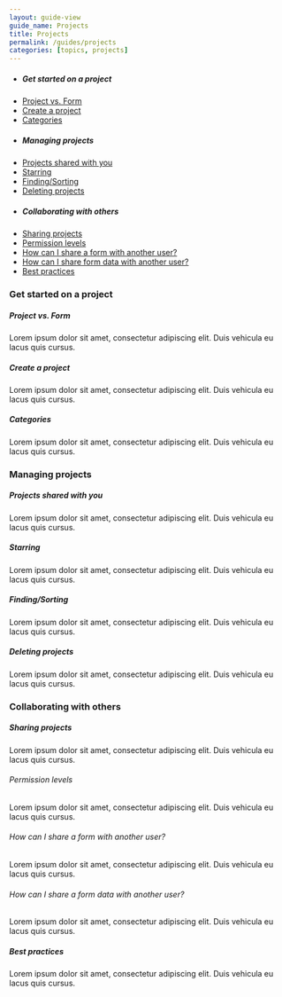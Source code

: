 ```yaml
---
layout: guide-view
guide_name: Projects
title: Projects
permalink: /guides/projects
categories: [topics, projects]
---
```


* ##### Get started on a project
* [Project vs. Form](#project-vs-form)
* [Create a project](#create-a-project)
* [Categories](#categories)
* ##### Managing projects
* [Projects shared with you](#projects-shared-with-you)
* [Starring](#starring)
* [Finding/Sorting](#finding-sorting)
* [Deleting projects](#deleting-projects)
* ##### Collaborating with others
* [Sharing projects](#sharing-projects)
 * [Permission levels](#permission-levels)
 * [How can I share a form with another user?](#share-forms)
 * [How can I share form data with another user?](#share-form-data)
* [Best practices](#best-practices)


### Get started on a project

##### <a name="project-vs-form"></a>Project vs. Form
Lorem ipsum dolor sit amet, consectetur adipiscing elit. Duis vehicula eu lacus quis cursus. 

##### <a name="create-a-project"></a>Create a project
Lorem ipsum dolor sit amet, consectetur adipiscing elit. Duis vehicula eu lacus quis cursus. 

##### <a name="categories"></a>Categories
Lorem ipsum dolor sit amet, consectetur adipiscing elit. Duis vehicula eu lacus quis cursus. 

### Managing projects

##### <a name="projects-shared-with-you"></a>Projects shared with you
Lorem ipsum dolor sit amet, consectetur adipiscing elit. Duis vehicula eu lacus quis cursus. 

##### <a name="starring"></a>Starring
Lorem ipsum dolor sit amet, consectetur adipiscing elit. Duis vehicula eu lacus quis cursus. 

##### <a name="finding-sorting"></a>Finding/Sorting
Lorem ipsum dolor sit amet, consectetur adipiscing elit. Duis vehicula eu lacus quis cursus. 

##### <a name="deleting-projects"></a>Deleting projects
Lorem ipsum dolor sit amet, consectetur adipiscing elit. Duis vehicula eu lacus quis cursus. 

### Collaborating with others

##### <a name="sharing-projects"></a>Sharing projects
Lorem ipsum dolor sit amet, consectetur adipiscing elit. Duis vehicula eu lacus quis cursus. 

###### <a name="permission-levels"></a>Permission levels
Lorem ipsum dolor sit amet, consectetur adipiscing elit. Duis vehicula eu lacus quis cursus. 

###### <a name="share-forms"></a>How can I share a form with another user?
Lorem ipsum dolor sit amet, consectetur adipiscing elit. Duis vehicula eu lacus quis cursus.

###### <a name="share-form-data"></a>How can I share a form data with another user?
Lorem ipsum dolor sit amet, consectetur adipiscing elit. Duis vehicula eu lacus quis cursus.

##### <a name="best-practices"></a>Best practices
Lorem ipsum dolor sit amet, consectetur adipiscing elit. Duis vehicula eu lacus quis cursus. 